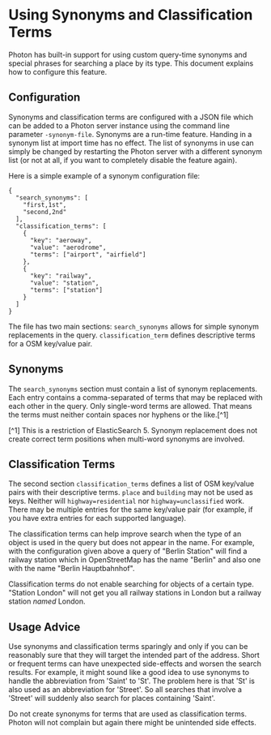 # Using Synonyms and Classification Terms

Photon has built-in support for using custom query-time synonyms and
special phrases for searching a place by its type. This document explains
how to configure this feature.

## Configuration

Synonyms and classification terms are configured with a JSON file which can
be added to a Photon server instance using the command line parameter
`-synonym-file`. Synonyms are a run-time feature. Handing in a synonym list
at import time has no effect. The list of synonyms in use can simply be
changed by restarting the Photon server with a different synonym list (or
not at all, if you want to completely disable the feature again).

Here is a simple example of a synonym configuration file:

```
{
  "search_synonyms": [
    "first,1st",
    "second,2nd"
  ],
  "classification_terms": [
    {
      "key": "aeroway",
      "value": "aerodrome",
      "terms": ["airport", "airfield"]
    },
    {
      "key": "railway",
      "value": "station",
      "terms": ["station"]
    }
  ]
}
```

The file has two main sections: `search_synonyms` allows for simple synonym
replacements in the query. `classification_term` defines descriptive terms
for a OSM key/value pair.

## Synonyms

The `search_synonyms` section must contain a list of synonym replacements.
Each entry contains a comma-separated of terms that may be replaced with each
other in the query. Only single-word terms are allowed. That means the terms
must neither contain spaces nor hyphens or the like.[^1]

[^1] This is a restriction of ElasticSearch 5. Synonym replacement does not
     create correct term positions when multi-word synonyms are involved.

## Classification Terms

The second section `classification_terms` defines a list of OSM key/value
pairs with their descriptive terms. `place` and `building` may not be used as
keys. Neither will `highway=residential` nor `highway=unclassified` work.
There may be multiple entries for the same key/value pair (for example,
if you have extra entries for each supported language).

The classification terms can help improve search when the type of an object
is used in the query but does not appear in the name. For example, with the
configuration given above a query of "Berlin Station" will find a railway
station which in OpenStreetMap has the name "Berlin" and also one with
the name "Berlin Hauptbahnhof".

Classification terms do not enable searching for objects of a certain type.
"Station London" will not get you all railway stations in London but a
railway station _named_ London.

## Usage Advice

Use synonyms and classification terms sparingly and only if you can be
reasonably sure that they will target the intended part of the address.
Short or frequent terms can have unexpected side-effects and worsen the
search results. For example, it might sound like a good idea to use synonyms
to handle the abbreviation from 'Saint' to 'St'. The problem here is that
'St' is also used as an abbreviation for 'Street'. So all searches that
involve a 'Street' will suddenly also search for places containing 'Saint'.

Do not create synonyms for terms that are used as classification terms.
Photon will not complain but again there might be unintended side effects.
